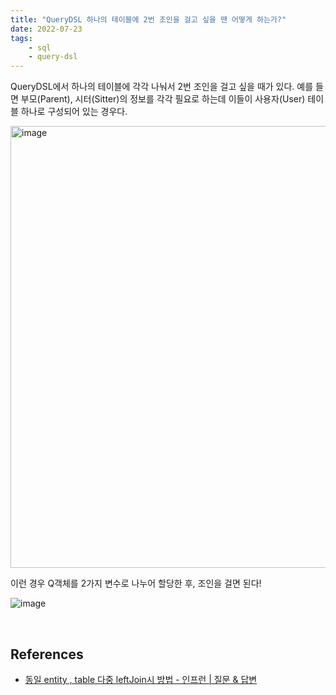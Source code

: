 ```yaml
---
title: "QueryDSL 하나의 테이블에 2번 조인을 걸고 싶을 땐 어떻게 하는가?"
date: 2022-07-23
tags:
    - sql
    - query-dsl
---
```


QueryDSL에서 하나의 테이블에 각각 나눠서 2번 조인을 걸고 싶을 때가 있다.
예를 들면 부모(Parent), 시터(Sitter)의 정보를 각각 필요로 하는데 
이들이 사용자(User) 테이블 하나로 구성되어 있는 경우다. 

<img width="707" alt="image" src="https://user-images.githubusercontent.com/37354145/180634473-5417092c-9873-45a9-b588-140ea7f506dc.png">

이런 경우 Q객체를 2가지 변수로 나누어 할당한 후, 조인을 걸면 된다!

![image](https://user-images.githubusercontent.com/37354145/179342748-22067972-25c9-4e35-839e-edb301039755.png)

<br>

## References

- [동일 entity , table 다중 leftJoin시 방법 - 인프런 | 질문 & 답변](https://www.inflearn.com/questions/56400)

